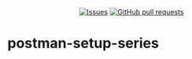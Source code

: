 <p align="center">
  <a href="https://github.com/mingyuchoo/postman-setup-series/issues"><img alt="Issues" src="https://img.shields.io/github/issues/mingyuchoo/postman-setup-series?color=appveyor" /></a>
  <a href="https://github.com/mingyuchoo/postman-setup-series/pulls"><img alt="GitHub pull requests" src="https://img.shields.io/github/issues-pr/mingyuchoo/postman-setup-series?color=appveyor" /></a>
</p>

# postman-setup-series